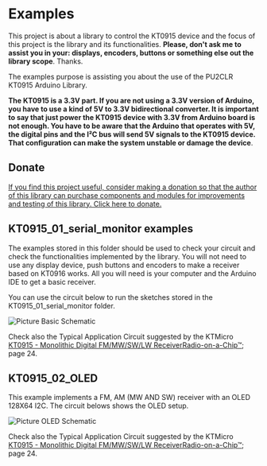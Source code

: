 # Examples

This project is about a library to control the KT0915 device and the focus of this project is the library and its functionalities. __Please, don't ask me to assist you in your: displays, encoders, buttons or something else out the library scope__. Thanks.

The examples purpose is assisting you about the use of the PU2CLR KT0915 Arduino Library.



__The KT0915 is a 3.3V part. If you are not using a 3.3V version of Arduino, you have to use a kind of 5V to 3.3V bidirectional converter. It is important to say that just power the KT0915 device with 3.3V from Arduino board is not enough. You have to be aware that the Arduino that operates with 5V, the digital pins and the I²C bus will send 5V signals to the KT0915 device. That configuration can make the system unstable or damage the device__.  


## Donate 

[If you find this project useful, consider making a donation so that the author of this library can purchase components and modules for improvements and testing of this library. Click here to donate.](https://www.paypal.com/donate/?business=LLV4PHKTXC4JW&no_recurring=0&item_name=Consider+making+a+donation.++So+I+can+purchase+components+and+modules+for+improvements+and+testing+of+this+library.&currency_code=USD)




## KT0915_01_serial_monitor examples 

The examples stored in this folder should be used to check your circuit and check the functionalities implemented by the library. You will not need to use any display device, push buttons and encoders to make a receiver based on KT0916 works. All you will need is your computer and the Arduino IDE to get a basic receiver.

You can use the circuit below to run the sketches stored in the KT0915_01_serial_monitor folder.

![Picture Basic Schematic](https://github.com/pu2clr/KT0915/blob/master/extras/images/schematic_basic.png)

Check also the Typical Application Circuit suggested by the KTMicro [KT0915 - Monolithic Digital FM/MW/SW/LW ReceiverRadio-on-a-Chip™](http://aitendo3.sakura.ne.jp/aitendo_data/product_img/ic/radio/KT0915%20/KT0915_datasheet_V022_aitendo.pdf); page 24. 


## KT0915_02_OLED 

This example implements a FM, AM (MW AND SW) receiver with an OLED 128X64 I2C. The circuit belows shows the OLED setup. 


![Picture OLED Schematic](https://github.com/pu2clr/KT0915/blob/master/extras/images/schematic_OLED_AM_FM_SW_receiver.png)


Check also the Typical Application Circuit suggested by the KTMicro [KT0915 - Monolithic Digital FM/MW/SW/LW ReceiverRadio-on-a-Chip™](http://aitendo3.sakura.ne.jp/aitendo_data/product_img/ic/radio/KT0915%20/KT0915_datasheet_V022_aitendo.pdf); page 24. 
